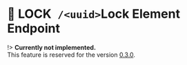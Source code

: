 # <span class="title-url"><span class="method-lock">🚧 LOCK</span>` /<uuid>`</span><span class="title-human">Lock Element Endpoint</span>

!> **Currently not implemented.**  
This feature is reserved for the version [0.3.0](https://github.com/ember-nexus/api/milestone/5).
